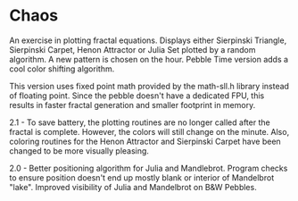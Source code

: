 # Chaos
An exercise in plotting fractal equations. Displays either Sierpinski Triangle, Sierpinski Carpet, Henon Attractor or Julia Set plotted by a random algorithm. A new pattern is chosen on the hour. Pebble Time version adds a cool color shifting algorithm.

This version uses fixed point math provided by the math-sll.h library instead of floating point. Since the pebble doesn't have a dedicated FPU, this results in faster fractal generation and smaller footprint in memory.

2.1 - To save battery, the plotting routines are no longer called after the fractal is complete. However, the colors will still change on the minute. Also, coloring routines for the Henon Attractor and Sierpinski Carpet have been changed to be more visually pleasing.

2.0 - Better positioning algorithm for Julia and Mandlebrot. Program checks to ensure position doesn't end up mostly blank or interior of Mandelbrot "lake". Improved visibility of Julia and Mandelbrot on B&W Pebbles.
